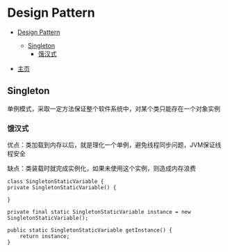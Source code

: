 # Design Pattern

- [Design Pattern](#design-pattern)
  - [Singleton](#singleton)
    - [饿汉式](#饿汉式)

- [主页](README.md)

## Singleton

单例模式，采取一定方法保证整个软件系统中，对某个类只能存在一个对象实例

### 饿汉式

优点：类加载到内存以后，就是理化一个单例，避免线程同步问题，JVM保证线程安全

缺点：类装载时就完成实例化，如果未使用这个实例，则造成内存浪费

    class SingletonStaticVariable {
    private SingletonStaticVariable() {

    }

    private final static SingletonStaticVariable instance = new SingletonStaticVariable();

    public static SingletonStaticVariable getInstance() {
        return instance;
    }



